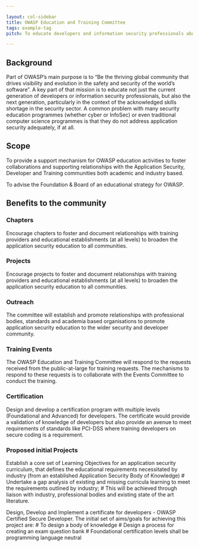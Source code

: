 ```yaml
---

layout: col-sidebar
title: OWASP Education and Training Committee
tags: example-tag
pitch: To educate developers and information security professionals about skills needed in the application security sector

---
```


## Background

Part of OWASP’s main purpose is to “Be the thriving global community that drives visibility and evolution in the safety and security of the world’s software”. A key part of that mission is to educate not just the current generation of developers or information security professionals, but also the next generation, particularly in the context of the acknowledged skills shortage in the security sector. A common problem with many security education programmes (whether cyber or InfoSec) or even traditional computer science programmes is that they do not address application security adequately, if at all.

## Scope

To provide a support mechanism for OWASP education activities to foster collaborations and supporting relationships with the Application Security, Developer and Training communities both academic and industry based.

To advise the Foundation & Board of an educational strategy for OWASP.

## Benefits to the community

### Chapters 
Encourage chapters to foster and document relationships with training providers and educational establishments (at all levels) to broaden the application security education to all communities.

### Projects
Encourage projects  to foster and document relationships with training providers and educational establishments (at all levels) to broaden the application security education to all communities.

### Outreach
The committee will establish and promote relationships with professional bodies, standards and academia based organisations to promote application security education to the wider security and developer community.

### Training Events
The OWASP Education and Training Committee will respond to the requests received from the public-at-large for training requests. The mechanisms to respond to these requests is to collaborate with the Events Committee to conduct the training.

### Certification
Design and develop a certification program with multiple levels (Foundational and Advanced) for developers. The certificate would provide a validation of knowledge of developers but also provide an avenue to meet requirements of standards like PCI-DSS where training developers on secure coding is a requirement.

### Proposed initial Projects

Establish a core set of Learning Objectives for an application security curriculum, that defines the educational requirements necessitated by industry (from an established Application Security Body of Knowledge)
        # Undertake a gap analysis of existing and missing curricula learning to meet the requirements outlined by industry;
        # This will be achieved through liaison with industry, professional bodies and existing state of the art literature.

Design, Develop and Implement a certificate for developers - OWASP Certified Secure Developer. The initial set of aims/goals for achieving this project are:
        # To design a body of knowledge 
        # Design a process for creating an exam question bank
        # Foundational certification levels shall be programming language neutral


